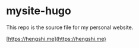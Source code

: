 # mysite-hugo

This repo is the source file for my personal website.

[https://hengshi.me](https://hengshi.me)
